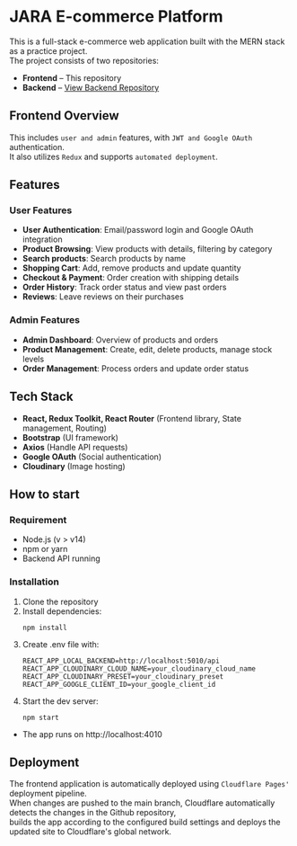 # JARA E-commerce Platform
This is a full-stack e-commerce web application built with the MERN stack as a practice project.  
The project consists of two repositories:  
- **Frontend** – This repository  
- **Backend** – [View Backend Repository](https://github.com/jeannjang/ecommerce-be)
  
## Frontend Overview
This includes ``user and admin`` features, with ``JWT and Google OAuth`` authentication.  
It also utilizes ``Redux`` and supports ``automated deployment``.

## Features
### User Features
- **User Authentication**: Email/password login and Google OAuth integration
- **Product Browsing**: View products with details, filtering by category
- **Search products**: Search products by name
- **Shopping Cart**: Add, remove products and update quantity
- **Checkout & Payment**: Order creation with shipping details
- **Order History**: Track order status and view past orders
- **Reviews**: Leave reviews on their purchases 
### Admin Features
- **Admin Dashboard**: Overview of products and orders
- **Product Management**: Create, edit, delete products, manage stock levels
- **Order Management**: Process orders and update order status

## Tech Stack
- **React, Redux Toolkit, React Router** (Frontend library, State management, Routing)
- **Bootstrap** (UI framework)
- **Axios** (Handle API requests)
- **Google OAuth** (Social authentication)
- **Cloudinary** (Image hosting)

## How to start
### Requirement
- Node.js (v > v14)
- npm or yarn
- Backend API running
### Installation
1. Clone the repository
2. Install dependencies:
   ```
   npm install
   ```  
4. Create .env file with:
   ```
   REACT_APP_LOCAL_BACKEND=http://localhost:5010/api  
   REACT_APP_CLOUDINARY_CLOUD_NAME=your_cloudinary_cloud_name  
   REACT_APP_CLOUDINARY_PRESET=your_cloudinary_preset  
   REACT_APP_GOOGLE_CLIENT_ID=your_google_client_id  
4. Start the dev server:
   ```
   npm start
   ```
  - The app runs on http://localhost:4010

## Deployment
The frontend application is automatically deployed using ``Cloudflare Pages'`` deployment pipeline.  
When changes are pushed to the main branch, Cloudflare automatically detects the changes in the Github repository,  
builds the app according to the configured build settings and deploys the updated site to Cloudflare's global network.
